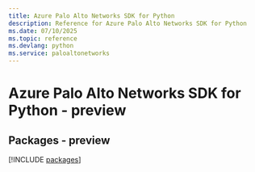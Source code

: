 ```yaml
---
title: Azure Palo Alto Networks SDK for Python
description: Reference for Azure Palo Alto Networks SDK for Python
ms.date: 07/10/2025
ms.topic: reference
ms.devlang: python
ms.service: paloaltonetworks
---
```

# Azure Palo Alto Networks SDK for Python - preview
## Packages - preview
[!INCLUDE [packages](palo-alto-networks-index.md)]